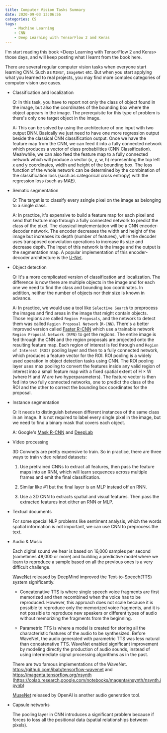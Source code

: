 ```yaml
---
title: Computer Vision Tasks Summary
date: 2020-09-03 13:06:56
categories: CS
tags:
    - Machine Learning
    - CNN
    - Deep Learning with TensorFlow 2 and Keras
---
```


I'm start reading this book <Deep Learning with TensorFlow 2 and Keras> those days, and will keep posting what I learnt from the book here.

There are several regular computer vision tasks when everyone start learning CNN. Such as `MINST`, `ImageNet` etc. But when you start applying what you learned to real projects, you may find more complex categories of computer vision use cases.

* Classification and localization
    
    Q: In this task, you have to report not only the class of object found in the image, but also the coordinates of the bounding box where the object appears in the image. The prerequisite for this type of problem is there's only one target object in the image.
    
    A: This can be solved by using the architecture of one input with two output DNN. Basically we just need to have one more regression output beside the classical CNN classification output. Once we have the feature map from the CNN, we can feed it into a fully connected network which produces a vector of class probabilities (CNN Classification). Meahwhile, we can also feed the feature map to a fully connected network which will produce a vector (x, y, w, h) representing the top left x and y coordinates, width and height of the bounding box.  The loss function of the whole network can be determined by the combination of the classification loss (such as categorical cross entropy) with the regression loss (such as MAE).

* Sematic segmentation

    Q: The target is to classify every ssingle pixel on the image as belonging to a single class.

    A: In practice, it's expensive to build a feature map for each pixel and send that feature map through a fully connected network to predict the class of the pixel. The classical implementation will be a CNN encoder-decoder network. The encoder decreases the width and height of the image but increases its depth (number of features), while the decoder uses transposed convolution operations to increase its size and decrease depth. The input of this network is the image and the output is the segmentation map. A popular implementation of this encoder-decoder architecture is the [U-Net](https://github.com/jakeret/tf_unet).

* Object detection

    Q: It's a more complicated version of classification and localization. The difference is now there are multiple objects in the image and for each one we need to find the class and bounding box coordinates. In addition, neither the number of objects nor their size is known in advance. 

    A: In practice, we would use a tool like `Selective Search` to preprocess the images and find areas in the image that might contain objects. Those regions are called `Region Proposals`, and the network to detect them was called `Region Proposal Network` (`R-CNN`). There's a better improved version called [Faster R-CNN](https://github.com/tensorpack/tensorpack/tree/master/examples/FasterRCNN) which use a trainable network `Region Proposal Network (RPN)` to get the regions. The entire image is fed through the CNN and the region proposals are projected onto the resulting feature map. Each region of interest is fed through and `Region of Interest (ROI)` pooling layer and then to a fully connected network, which produces a feature vector for the ROI. ROI pooling is a widely used operation in object detection tasks using CNN. The ROI pooling layer uses max pooling to convert the features inside any valid region of interest into a small feature map with a fixed spatial extent of H × W (where H and W are two hyperparameters). The feature vector is then fed into two fully connected networks, one to predict the class of the ROI and the other to correct the bounding box coordinates for the proposal.

* Instance segmentation

    Q: It needs to distinguish between different instances of the same class in an image. It is not required to label every single pixel in the image, but we need to find a binary mask that covers each object.

    A: Google's [Mask R-CNN](https://colab.research.google.com/github/tensorflow/tpu/blob/master/models/official/mask_rcnn/mask_rcnn_demo.ipynb) and [DeepLab](https://colab.research.google.com/github/tensorflow/models/blob/master/research/deeplab/deeplab_demo.ipynb#scrollTo=edGukUHXyymr)

* Video processing

    3D Convnets are pretty expensive to train. So in practice, there are three ways to train video related datasets:

    1. Use pretrained CNNs to extract all features, then pass the feature maps into an RNN, which will learn sequences across multiple frames and emit the final classification.

    2. Similar like #1 but the final layer is an MLP instead off an RNN.

    3. Use a 3D CNN to extracts spatial and visual features. Then pass the extracted features inot either an RNN or MLP.

* Textual documents

    For some special NLP problems like sentiment analysis, which the words spatial information is not important, we can use CNN to preprocess the text.

* Audio & Music

    Each digital sound we hear is based on 16,000 samples per second (sometimes 48,000 or more) and building a predictive model where we learn to reproduce a sample based on all the previous ones is a very difficult challenge.

    [WaveNet](https://deepmind.com/blog/wavenet-generative-model-raw-audio/) released by DeepMind improved the Text-to-Speech(TTS) system significantly.

    * Concatenative  TTS is where single speech voice fragments are first memorized and then recombined when the voice has to be reproduced. However, this approach does not scale because it is possible to reproduce only the memorized voice fragments, and it is not possible to reproduce new speakers or different types of audio without memorizing the fragments from the beginning.

    * Parametric TTS is where a model is created for storing all the characteristic features of the audio to be synthesized. Before WaveNet, the audio generated with parametric TTS was less natural than concatenative TTS. WaveNet enabled significant improvement by modeling directly the production of audio sounds, instead of using intermediate signal processing algorithms as in the past.

    There are two famous implementations of the WaveNet. https://github.com/ibab/tensorflow-wavenet and https://magenta.tensorflow.org/nsynth (https://colab.research.google.com/notebooks/magenta/nsynth/nsynth.ipynb)

    [MuseNet](https://openai.com/blog/musenet/) released by OpenAI is another audio generation tool.

* Capsule networks
    
    The pooling layer in CNN introduces a significant problem because if forces to loss all the positional data (spatial relationships between pixels).











